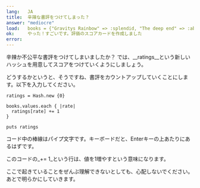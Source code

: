 ```yaml
---
lang:   JA
title:  辛辣な書評をつけてしまった？
answer: "mediocre"
load:   books = {"Gravitys Rainbow" => :splendid, "The deep end" => :abyssmal, "Living colors" => :mediocre, "Bumblebees" => :mediocre}
ok:     やった！すごいです。評価のスコアカードを作成しました
error:  
---
```


辛辣か不公平な書評をつけてしまいましたか？
では、__ratings__という新しいハッシュを用意してスコアをつけていくようにしましょう。

どうするかというと、そうですね、書評をカウントアップしていくことにします。以下を入力してください。

    ratings = Hash.new {0}
    
    books.values.each { |rate|
      ratings[rate] += 1
    }
    
    puts ratings

コード中の棒線はパイプ文字です。キーボードだと、Enterキーの上あたりにあるはずです。

このコードの_+= 1_という行は、値を1増やすという意味になります。

ここで起きていることをぜんぶ理解できないとしても、心配しないでください。
あとで明らかにしていきます。
